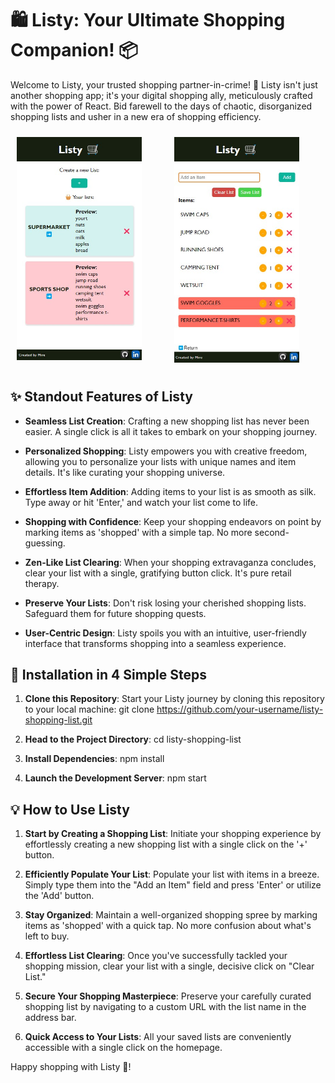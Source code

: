 # 🛍️ Listy: Your Ultimate Shopping Companion! 📦

Welcome to Listy, your trusted shopping partner-in-crime! 🚀 Listy isn't just another shopping app; it's your digital shopping ally, meticulously crafted with the power of React. Bid farewell to the days of chaotic, disorganized shopping lists and usher in a new era of shopping efficiency.

<div style="display: flex; justify-content: space-between;">
  <div style="flex: 1; padding: 10px;">
    <img src="./public/assets/images/icons/listy-home.jpg" alt="homepage" width="200" />
  </div>
  <div style="flex: 1; padding: 10px;">
    <img src="./public/assets/images/icons/listy-createlist.jpg" alt="create list" width="200" />
  </div>
</div>

## ✨ Standout Features of Listy

- **Seamless List Creation**: Crafting a new shopping list has never been easier. A single click is all it takes to embark on your shopping journey.

- **Personalized Shopping**: Listy empowers you with creative freedom, allowing you to personalize your lists with unique names and item details. It's like curating your shopping universe.

- **Effortless Item Addition**: Adding items to your list is as smooth as silk. Type away or hit 'Enter,' and watch your list come to life.

- **Shopping with Confidence**: Keep your shopping endeavors on point by marking items as 'shopped' with a simple tap. No more second-guessing.

- **Zen-Like List Clearing**: When your shopping extravaganza concludes, clear your list with a single, gratifying button click. It's pure retail therapy.

- **Preserve Your Lists**: Don't risk losing your cherished shopping lists. Safeguard them for future shopping quests.

- **User-Centric Design**: Listy spoils you with an intuitive, user-friendly interface that transforms shopping into a seamless experience.

## 🚀 Installation in 4 Simple Steps

1. **Clone this Repository**: Start your Listy journey by cloning this repository to your local machine:
   git clone https://github.com/your-username/listy-shopping-list.git

2. **Head to the Project Directory**:
   cd listy-shopping-list

3. **Install Dependencies**:
   npm install

4. **Launch the Development Server**:
   npm start

## 💡 How to Use Listy

1. **Start by Creating a Shopping List**: Initiate your shopping experience by effortlessly creating a new shopping list with a single click on the '+' button.

2. **Efficiently Populate Your List**: Populate your list with items in a breeze. Simply type them into the "Add an Item" field and press 'Enter' or utilize the 'Add' button.

3. **Stay Organized**: Maintain a well-organized shopping spree by marking items as 'shopped' with a quick tap. No more confusion about what's left to buy.

4. **Effortless List Clearing**: Once you've successfully tackled your shopping mission, clear your list with a single, decisive click on "Clear List."

5. **Secure Your Shopping Masterpiece**: Preserve your carefully curated shopping list by navigating to a custom URL with the list name in the address bar.

6. **Quick Access to Your Lists**: All your saved lists are conveniently accessible with a single click on the homepage.

Happy shopping with Listy 🛒!
